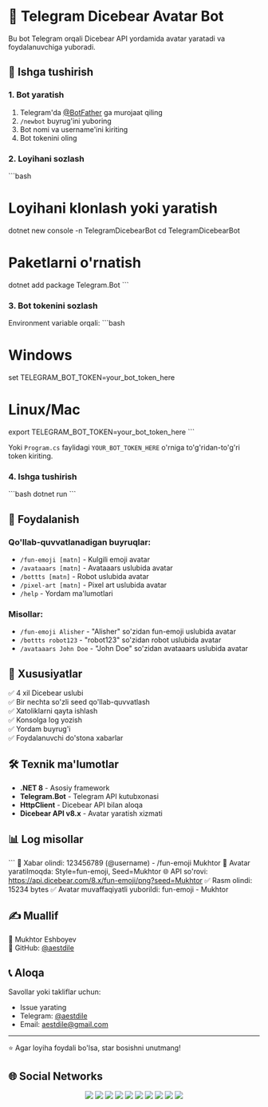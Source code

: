 # 🤖 Telegram Dicebear Avatar Bot

Bu bot Telegram orqali Dicebear API yordamida avatar yaratadi va foydalanuvchiga yuboradi.

## 🚀 Ishga tushirish

### 1. Bot yaratish
1. Telegram'da [@BotFather](https://t.me/botfather) ga murojaat qiling
2. `/newbot` buyrug'ini yuboring
3. Bot nomi va username'ini kiriting
4. Bot tokenini oling

### 2. Loyihani sozlash
\`\`\`bash
# Loyihani klonlash yoki yaratish
dotnet new console -n TelegramDicebearBot
cd TelegramDicebearBot

# Paketlarni o'rnatish
dotnet add package Telegram.Bot
\`\`\`

### 3. Bot tokenini sozlash
Environment variable orqali:
\`\`\`bash
# Windows
set TELEGRAM_BOT_TOKEN=your_bot_token_here

# Linux/Mac
export TELEGRAM_BOT_TOKEN=your_bot_token_here
\`\`\`

Yoki `Program.cs` faylidagi `YOUR_BOT_TOKEN_HERE` o'rniga to'g'ridan-to'g'ri token kiriting.

### 4. Ishga tushirish
\`\`\`bash
dotnet run
\`\`\`

## 📱 Foydalanish

### Qo'llab-quvvatlanadigan buyruqlar:
- `/fun-emoji [matn]` - Kulgili emoji avatar
- `/avataaars [matn]` - Avataaars uslubida avatar  
- `/bottts [matn]` - Robot uslubida avatar
- `/pixel-art [matn]` - Pixel art uslubida avatar
- `/help` - Yordam ma'lumotlari

### Misollar:
- `/fun-emoji Alisher` - "Alisher" so'zidan fun-emoji uslubida avatar
- `/bottts robot123` - "robot123" so'zidan robot uslubida avatar
- `/avataaars John Doe` - "John Doe" so'zidan avataaars uslubida avatar

## 🔧 Xususiyatlar

✅ 4 xil Dicebear uslubi  
✅ Bir nechta so'zli seed qo'llab-quvvatlash  
✅ Xatoliklarni qayta ishlash  
✅ Konsolga log yozish  
✅ Yordam buyrug'i  
✅ Foydalanuvchi do'stona xabarlar  

## 🛠️ Texnik ma'lumotlar

- **.NET 8** - Asosiy framework
- **Telegram.Bot** - Telegram API kutubxonasi
- **HttpClient** - Dicebear API bilan aloqa
- **Dicebear API v8.x** - Avatar yaratish xizmati

## 📊 Log misollar

\`\`\`
📨 Xabar olindi: 123456789 (@username) - /fun-emoji Mukhtor
🎨 Avatar yaratilmoqda: Style=fun-emoji, Seed=Mukhtor
🌐 API so'rovi: https://api.dicebear.com/8.x/fun-emoji/png?seed=Mukhtor
✅ Rasm olindi: 15234 bytes
✅ Avatar muvaffaqiyatli yuborildi: fun-emoji - Mukhtor

## ✍️ Muallif
👤 Mukhtor Eshboyev\
🔗 GitHub: [@aestdile](https://github.com/aestdile)

## 📞 Aloqa

Savollar yoki takliflar uchun:
- Issue yarating
- Telegram: [@aestdile](https://t.me/aestdile)
- Email: aestdile@gmail.com

---

⭐ Agar loyiha foydali bo'lsa, star bosishni unutmang!

## 🌐 Social Networks

<div align="center">
  <a href="https://t.me/aestdile"><img src="https://img.shields.io/badge/Telegram-2CA5E0?style=for-the-badge&logo=telegram&logoColor=white" /></a>
  <a href="https://github.com/aestdile"><img src="https://img.shields.io/badge/GitHub-100000?style=for-the-badge&logo=github&logoColor=white" /></a>
  <a href="https://leetcode.com/aestdile"><img src="https://img.shields.io/badge/LeetCode-FFA116?style=for-the-badge&logo=leetcode&logoColor=black" /></a>
  <a href="https://linkedin.com/in/aestdile"><img src="https://img.shields.io/badge/LinkedIn-0077B5?style=for-the-badge&logo=linkedin&logoColor=white" /></a>
  <a href="https://youtube.com/@aestdile"><img src="https://img.shields.io/badge/YouTube-FF0000?style=for-the-badge&logo=youtube&logoColor=white" /></a>
  <a href="https://instagram.com/aestdile"><img src="https://img.shields.io/badge/Instagram-E4405F?style=for-the-badge&logo=instagram&logoColor=white" /></a>
  <a href="https://facebook.com/aestdile"><img src="https://img.shields.io/badge/Facebook-1877F2?style=for-the-badge&logo=facebook&logoColor=white" /></a>
  <a href="mailto:aestdile@gmail.com"><img src="https://img.shields.io/badge/Gmail-D14836?style=for-the-badge&logo=gmail&logoColor=white" /></a>
  <a href="https://twitter.com/aestdile"><img src="https://img.shields.io/badge/Twitter-1DA1F2?style=for-the-badge&logo=twitter&logoColor=white" /></a>
  <a href="tel:+998772672774"><img src="https://img.shields.io/badge/Phone:+998772672774-25D366?style=for-the-badge&logo=whatsapp&logoColor=white" /></a>
</div>
